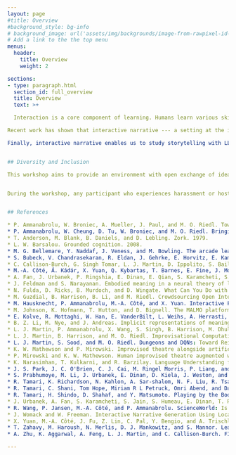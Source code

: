 ```yaml
---
layout: page
#title: Overview
#background_style: bg-info
# background_image: url('assets/img/backgrounds/image-from-rawpixel-id-1199650-jpeg.jpg')
# Add a link to the the top menu
menus:
  header:
    title: Overview
    weight: 2

sections:
- type: paragraph.html
  section_id: full_overview
  title: Overview
  text: >+

  Interaction is a core component of learning. Humans learn various skills --- including language, vision, and motor skills --- more effectively through interactive media  [Feldman and Narayanan, 2004; Barsalou, 2008; Tamari et al., 2020]. In the realm of machine learning, interactive environments have served as cornerstones in the quest to develop more robust algorithms for learning agents across many ML sub-communities. Environments like the Atari Learning Environment (ALE) [Bellemare et al., 2013] and Malmo [Johnson et al., 2016] have enabled the development of game-playing agents that perform complex tasks based on raw video inputs, and more recently, THOR [Kolve et al., 2017] and other embodied environments have extended that development to agents embodied in simulated 3D worlds. However, relatively few such environments ground observations or actions in language.<br /> 

Recent work has shown that interactive narrative --- a setting at the intersection of natural language processing and generation, storytelling, and sequential decision making --- provides an opportunity to develop situated language learning agents that span these fields [Narasimhan et al., 2015; Côté et al., 2018; Fulda et al., 2017; Zahavy et al., 2018; Hausknecht et al., 2020; Wang et al., 2022]. Interactive narratives have likewise been used to probe large language models (LLM) capabilities to evaluate progress [Li et al., 2021; Tamari et al., 2022; Bubeck et al., 2023; Park et al., 2023]. We use 'interactive narratives' to refer to scenarios in which a narrative unfolds sequentially, driven by an agent's interactions. These interactions may be fully language based --- the agent "perceives" and "speaks" in the simulation using only text --- or multimodal. Examples include but are not limited to text-adventure games like _Zork_ [Anderson et al., 1979], improvisational storytelling [Martin et al., 2016, 2017; Mathewson and Mirowski, 2017], situated dialogue [Urbanek et al., 2019], tabletop roleplaying games like _Dungeons and Dragons_ [Martin et al., 2018; Callison-Burch et al., 2022; Zhu et al., 2023], and interactive question answering in these worlds [Yuan et al., 2019]. To infer the context and objectives of these narratives, humans bring to bear competencies in natural language understanding, commonsense reasoning, and deduction. These are competencies that a learning agent must possess or acquire to master the domain.  <br />

Finally, interactive narrative enables us to study storytelling with LLMs. Storytelling is a powerful, age-old form of human communication that, if mastered by machines, could greatly enhance their ability to engage entertainingly with people. It features many of the challenges discussed previously, including _long-term coherence_, and _genre-specific and everyday commonsense reasoning_. Automated storytelling intersects with interactive narrative in several ways, including: generation of language-based environments and scenarios [Guzdial et al., 2015; Fan et al., 2019; Tamari et al., 2019; Womack and Freeman, 2019; Ammanabrolu et al., 2020a,b]; improvisational or collaborative in-game storytelling [Martin et al., 2016, 2017; Mirowski and Mathewson, 2019]; or persona-driven situated dialogue [Urbanek et al., 2019; Prabhumoye et al., 2020; Callison-Burch et al., 2022; Park et al., 2023] for NPCs.


## Diversity and Inclusion

This workshop aims to provide an environment with open exchange of ideas, freedom of thought and expression, and respectful scientific debate. Thus harassment and hostile behavior (Including but not limited to harassment based on race, gender, religion, age, color, appearance, national origin, ancestry, disability, sexual orientation, or gender identity.) are unwelcome in the workshop.  <br /> <br />


During the workshop, any participant who experiences harassment or hostile behavior may contact any of our organizing committee members, the organizers will take actions upon the situation to make sure we have a diverse, inclusive and friendly environment.


## References

* P. Ammanabrolu, W. Broniec, A. Mueller, J. Paul, and M. O. Riedl. Toward Automated Quest Generationin Text-Adventure Games. 2020a.
* P. Ammanabrolu, W. Cheung, D. Tu, W. Broniec, and M. O. Riedl. Bringing Stories Alive: Generating Interactive Fiction Worlds. 2020b.
* T. Anderson, M. Blank, B. Daniels, and D. Lebling. Zork. 1979.
* L. W. Barsalou. Grounded cognition. 2008.
* M. G. Bellemare, Y. Naddaf, J. Veness, and M. Bowling. The arcade learning environment: An evaluation platform for general agents. 2013.
* S. Bubeck, V. Chandrasekaran, R. Eldan, J. Gehrke, E. Horvitz, E. Kamar, P. Lee, Y. T. Lee, Y. Li, S. Lundberg, et al. Sparks of artificial general intelligence: Early experiments with GPT-4. 2023.
* C. Callison-Burch, G. Singh Tomar, L. J. Martin, D. Ippolito, S. Bailis, and D. Reitter. Dungeons and Dragons as a Dialogue Challenge for Artificial Intelligence. 2022.
* M.-A. Côté, ́Á. Kádár, X. Yuan, Q. Kybartas, T. Barnes, E. Fine, J. Moore, M. Hausknecht, L. E.Asri, M. Adada, W. Tay, and A. Trischler. Textworld: A learning environment for text-based games. 2018.
* A. Fan, J. Urbanek, P. Ringshia, E. Dinan, E. Qian, S. Karamcheti, S. Prabhumoye, D. Kiela, T. Rocktaschel, A. Szlam, et al. Generating Interactive Worlds with Text. 2019.
* J. Feldman and S. Narayanan. Embodied meaning in a neural theory of language. 2004.
* N. Fulda, D. Ricks, B. Murdoch, and D. Wingate. What Can You Do with a Rock? Affordance Extraction via Word Embeddings. 2017.
* M. Guzdial, B. Harrison, B. Li, and M. Riedl. Crowdsourcing Open Interactive Narrative. 2015.
* M. Hausknecht, P. Ammanabrolu, M.-A. Côté, and X. Yuan. Interactive Fiction Games: A Colossal Adventure. 2019.
* M. Johnson, K. Hofmann, T. Hutton, and D. Bignell. The MALMO platform for artificial intelligence experimentation. 2016.
* E. Kolve, R. Mottaghi, W. Han, E. VanderBilt, L. Weihs, A. Herrasti, D. Gordon, Y. Zhu, A. Gupta, and A. Farhadi. AI2-THOR: An Interactive 3D Environment for Visual AI. 2017.
* B. Z. Li, M. Nye, and J. Andreas. Implicit representations of meaning in neural language models. 2021.
* L. J. Martin, P. Ammanabrolu, X. Wang, S. Singh, B. Harrison, M. Dhuliawala, P. Tambwekar, A. Mehta, R. Arora, N. Dass, C. Purdy, and M. O. Riedl. Improvisational Storytelling Agents. 2017.
* L. J. Martin, B. Harrison, and M. O. Riedl. Improvisational Computational Storytelling in Open Worlds. 2016.
* L. J. Martin, S. Sood, and M. O. Riedl. Dungeons and DQNs: Toward Reinforcement Learning Agents that Play Tabletop Roleplaying Games. 2018.
* K. W. Mathewson and P. Mirowski. Improvised theatre alongside artificial intelligences. 2017.
* P. Mirowski and K. W. Mathewson. Human improvised theatre augmented with artificial intelligence. 2019.
* K. Narasimhan, T. Kulkarni, and R. Barzilay. Language Understanding for Text-based Games Using Deep Reinforcement Learning. 2015.
* J. S. Park, J. C. O'Brien, C. J. Cai, M. Ringel Morris, P. Liang, and M. S. Bernstein. Generative agents: Interactive simulacra of human behavior. 2023.
* S. Prabhumoye, M. Li, J. Urbanek, E. Dinan, D. Kiela, J. Weston, and A. Szlam. I love your chain mail! making knights smile in a fantasy game world: Open-domain goal-orientated dialogue agents. 2020.
* R. Tamari, K. Richardson, N. Kahlon, A. Sar-shalom, N. F. Liu, R. Tsarfaty, and D. Shahaf. Dyna-bAbI: unlocking bAbI's potential with dynamic synthetic benchmarking. 2022.
* R. Tamari, C. Shani, Tom Hope, Miriam R L Petruck, Omri Abend, and Dafna Shahaf. Language (re)modelling: Towards embodied language understanding. 2020.
* R. Tamari, H. Shindo, D. Shahaf, and Y. Matsumoto. Playing by the Book: An Interactive Game Approach for Action Graph Extraction from Text. 2019.
* J. Urbanek, A. Fan, S. Karamcheti, S. Jain, S. Humeau, E. Dinan, T. Rocktäschel, D. Kiela, A. Szlam, andJ. Weston. Learning to Speak and Act in a Fantasy Text Adventure Game. 2019.
* R. Wang, P. Jansen, M.-A. Côté, and P. Ammanabrolu. ScienceWorld: Is your agent smarter than a 5th grader? 2022.
* J. Womack and W. Freeman. Interactive Narrative Generation Using Location and Genre Specific Context. 2019.
* X. Yuan, M.-A. Côté, J. Fu, Z. Lin, C. Pal, Y. Bengio, and A. Trischler. Interactive Language Learning by Question Answering. 2019.
* T. Zahavy, M. Haroush, N. Merlis, D. J. Mankowitz, and S. Mannor. Learn What Not to Learn: Action Elimination with Deep Reinforcement Learning. 2018.
* A. Zhu, K. Aggarwal, A. Feng, L. J. Martin, and C. Callison-Burch. FIREBALL: A Dataset of Dungeons and Dragons Actual-Play with Structured Game State Information. 2023.

---
```


